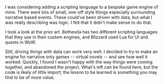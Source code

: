 I was considering adding a scripting language to a bespoke game engine of mine.
There were lots of small, one-off style things especially surrounding narrative based events.
These could've been driven with data, but what I was really describing was logic.
I felt that it didn't make sense to do that.

I took a look at the prior art.
Bethesda has two different scripting languages that they use in their custom engines, and Blizzard used Lua for UI and quests in WoW.

Still, driving things with data can work very well.
I decided to try to make an engine for narrative only games -- virtual novels -- and see how well it worked.
Quickly, I found I wasn't happy with the way things were coming together, and abandoned the project.
What's left can be found here, but the code is likely of little import; the lesson to be learned is something you may find to be of more value.
